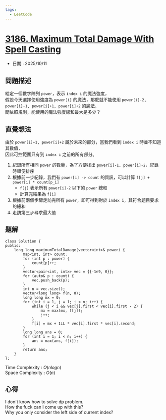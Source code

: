 ```yaml
---
tags:
  - LeetCode
---
```


# [3186. Maximum Total Damage With Spell Casting](https://leetcode.com/problems/maximum-total-damage-with-spell-casting/description/)  

+ 日期 : 2025/10/11  

## 問題描述  

給定一個數字陣列 `power`，表示 `index i` 的魔法強度，  
假設今天選擇使用強度為 `power[i]` 的魔法，那麼就不能使用 `power[i]-2, power[i]-1, power[i]+1, power[i]+2` 的魔法，  
問依照規則，能使用的魔法強度總和最大是多少？  

## 直覺想法  

由於 `power[i]+1, power[i]+2` 屬於未來的部分，當我們看到 `index i` 時並不知道其數值，  
因此可控範圍只有到 `index i` 之前的所有部分。  

1. 紀錄所有相同 `power` 的數量，為了方便找出 `power[i]-1, power[i]-2`，紀錄時順便排序  
2. 根據前一步紀錄，我們有 `power[i] -> count` 的資訊，可以計算 `f[j] + power[i] * count[p_i]`  
    + `f[j]` 表示所有 `power[i]-2` 以下的 `power` 總和  
    + 計算完結果為 `f[i]`  
3. 根據前兩個步驟走訪完所有 `power`，即可得到對於 `index i`，其符合題目要求的總和  
4. 走訪第三步尋求最大值  

## 題解  

```cpp=
class Solution {
public:
    long long maximumTotalDamage(vector<int>& power) {
        map<int, int> count;
        for (int p : power) {
            count[p]++;
        }
        vector<pair<int, int>> vec = {{-1e9, 0}};
        for (auto& p : count) {
            vec.push_back(p);
        }
        int n = vec.size();
        vector<long long> f(n, 0);
        long long mx = 0;
        for (int i = 1, j = 1; i < n; i++) {
            while (j < i && vec[j].first < vec[i].first - 2) {
                mx = max(mx, f[j]);
                j++;
            }
            f[i] = mx + 1LL * vec[i].first * vec[i].second;
        }
        long long ans = 0;
        for (int i = 1; i < n; i++) {
            ans = max(ans, f[i]);
        }
        return ans;
    }
};
```

Time Complexity : $O(nlogn)$  
Space Complexity : $O(n)$  

## 心得  

I don't know how to solve dp problem.  
How the fuck can I come up with this?  
Why you only consider the left side of current index?  
